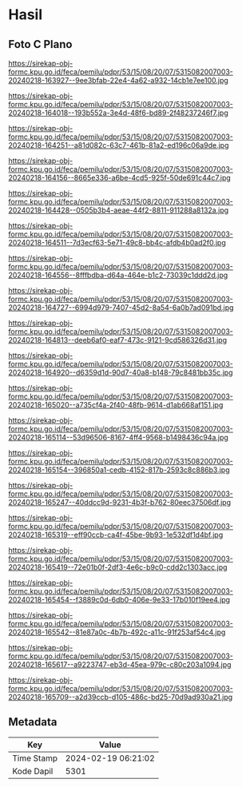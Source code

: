 # Hasil

## Foto C Plano

https://sirekap-obj-formc.kpu.go.id/feca/pemilu/pdpr/53/15/08/20/07/5315082007003-20240218-163927--9ee3bfab-22e4-4a62-a932-14cb1e7ee100.jpg

https://sirekap-obj-formc.kpu.go.id/feca/pemilu/pdpr/53/15/08/20/07/5315082007003-20240218-164018--193b552a-3e4d-48f6-bd89-2f48237246f7.jpg

https://sirekap-obj-formc.kpu.go.id/feca/pemilu/pdpr/53/15/08/20/07/5315082007003-20240218-164251--a81d082c-63c7-461b-81a2-ed196c06a9de.jpg

https://sirekap-obj-formc.kpu.go.id/feca/pemilu/pdpr/53/15/08/20/07/5315082007003-20240218-164156--8665e336-a6be-4cd5-925f-50de691c44c7.jpg

https://sirekap-obj-formc.kpu.go.id/feca/pemilu/pdpr/53/15/08/20/07/5315082007003-20240218-164428--0505b3b4-aeae-44f2-8811-911288a8132a.jpg

https://sirekap-obj-formc.kpu.go.id/feca/pemilu/pdpr/53/15/08/20/07/5315082007003-20240218-164511--7d3ecf63-5e71-49c8-bb4c-afdb4b0ad2f0.jpg

https://sirekap-obj-formc.kpu.go.id/feca/pemilu/pdpr/53/15/08/20/07/5315082007003-20240218-164556--8fffbdba-d64a-464e-b1c2-73039c1ddd2d.jpg

https://sirekap-obj-formc.kpu.go.id/feca/pemilu/pdpr/53/15/08/20/07/5315082007003-20240218-164727--6994d979-7407-45d2-8a54-6a0b7ad091bd.jpg

https://sirekap-obj-formc.kpu.go.id/feca/pemilu/pdpr/53/15/08/20/07/5315082007003-20240218-164813--deeb6af0-eaf7-473c-9121-9cd586326d31.jpg

https://sirekap-obj-formc.kpu.go.id/feca/pemilu/pdpr/53/15/08/20/07/5315082007003-20240218-164920--d6359d1d-90d7-40a8-b148-79c8481bb35c.jpg

https://sirekap-obj-formc.kpu.go.id/feca/pemilu/pdpr/53/15/08/20/07/5315082007003-20240218-165020--a735cf4a-2f40-48fb-9614-d1ab668af151.jpg

https://sirekap-obj-formc.kpu.go.id/feca/pemilu/pdpr/53/15/08/20/07/5315082007003-20240218-165114--53d96506-8167-4ff4-9568-b1498436c94a.jpg

https://sirekap-obj-formc.kpu.go.id/feca/pemilu/pdpr/53/15/08/20/07/5315082007003-20240218-165154--396850a1-cedb-4152-817b-2593c8c886b3.jpg

https://sirekap-obj-formc.kpu.go.id/feca/pemilu/pdpr/53/15/08/20/07/5315082007003-20240218-165247--40ddcc9d-9231-4b3f-b762-80eec37506df.jpg

https://sirekap-obj-formc.kpu.go.id/feca/pemilu/pdpr/53/15/08/20/07/5315082007003-20240218-165319--eff90ccb-ca4f-45be-9b93-1e532df1d4bf.jpg

https://sirekap-obj-formc.kpu.go.id/feca/pemilu/pdpr/53/15/08/20/07/5315082007003-20240218-165419--72e01b0f-2df3-4e6c-b9c0-cdd2c1303acc.jpg

https://sirekap-obj-formc.kpu.go.id/feca/pemilu/pdpr/53/15/08/20/07/5315082007003-20240218-165454--f3889c0d-6db0-406e-9e33-17b010f19ee4.jpg

https://sirekap-obj-formc.kpu.go.id/feca/pemilu/pdpr/53/15/08/20/07/5315082007003-20240218-165542--81e87a0c-4b7b-492c-a11c-91f253af54c4.jpg

https://sirekap-obj-formc.kpu.go.id/feca/pemilu/pdpr/53/15/08/20/07/5315082007003-20240218-165617--a9223747-eb3d-45ea-979c-c80c203a1094.jpg

https://sirekap-obj-formc.kpu.go.id/feca/pemilu/pdpr/53/15/08/20/07/5315082007003-20240218-165709--a2d39ccb-d105-486c-bd25-70d9ad930a21.jpg


## Metadata

| Key        | Value               |
| ---------- | ------------------- |
| Time Stamp | 2024-02-19 06:21:02 |
| Kode Dapil | 5301                |



